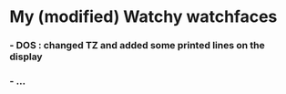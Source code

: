 # My (modified) Watchy watchfaces

### - DOS : changed TZ and added some printed lines on the display
### - ...


